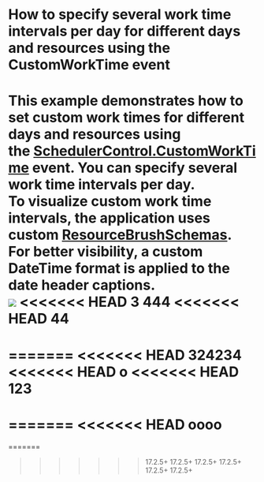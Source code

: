 # How to specify several work time intervals per day for different days and resources using the CustomWorkTime event


This example demonstrates how to set custom work times for different days and resources using the <a href="http://help.devexpress.com/#WPF/DevExpressXpfSchedulingSchedulerControl_CustomWorkTimetopic">SchedulerControl.CustomWorkTime</a> event. You can specify several work time intervals per day.<br>To visualize custom work time intervals, the application uses custom <a href="http://help.devexpress.com/#WPF/DevExpressXpfSchedulingSchedulerControl_ResourceBrushSchemastopic">ResourceBrushSchemas</a>.<br>For better visibility, a custom DateTime format is applied to the date header captions. <br><img src="https://raw.githubusercontent.com/codecentral-examples/T589538/17.2.5+/media/e4aae5eb-1f42-42a4-a4b4-d8c5566b2480.png">
<<<<<<< HEAD
3
444
<<<<<<< HEAD
44
=======
=======
<<<<<<< HEAD
324234
<<<<<<< HEAD
o
<<<<<<< HEAD
123
=======
=======
<<<<<<< HEAD
oooo
=======
=======
>>>>>>> 17.2.5+
>>>>>>> 17.2.5+
>>>>>>> 17.2.5+
>>>>>>> 17.2.5+
>>>>>>> 17.2.5+
>>>>>>> 17.2.5+

